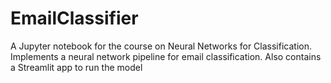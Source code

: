 # EmailClassifier
A Jupyter notebook for the course on Neural Networks for Classification. Implements a neural network pipeline for email classification. Also contains a Streamlit app to run the model
